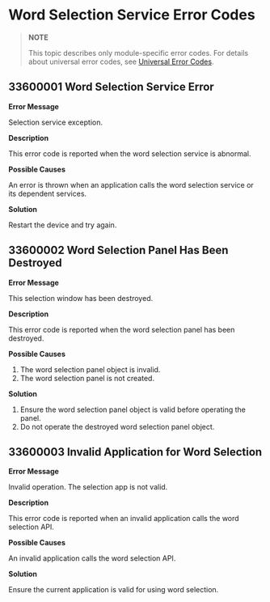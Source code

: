 # Word Selection Service Error Codes

<!--Kit: Basic Services Kit-->
<!--Subsystem: SelectionInput-->
<!--Owner: @no86-->
<!--Designer: @mmwwbb-->
<!--Tester: @dong-dongzhen-->
<!--Adviser: @fang-jinxu-->

> **NOTE**
>
> This topic describes only module-specific error codes. For details about universal error codes, see [Universal Error Codes](../errorcode-universal.md).

## 33600001 Word Selection Service Error

**Error Message**

Selection service exception.

**Description**

This error code is reported when the word selection service is abnormal.

**Possible Causes**

An error is thrown when an application calls the word selection service or its dependent services.

**Solution**

Restart the device and try again.

## 33600002 Word Selection Panel Has Been Destroyed

**Error Message**

This selection window has been destroyed.

**Description**

This error code is reported when the word selection panel has been destroyed.

**Possible Causes**

1. The word selection panel object is invalid.
2. The word selection panel is not created.

**Solution**

1. Ensure the word selection panel object is valid before operating the panel.
2. Do not operate the destroyed word selection panel object.

## 33600003 Invalid Application for Word Selection

**Error Message**

Invalid operation. The selection app is not valid.

**Description**

This error code is reported when an invalid application calls the word selection API.

**Possible Causes**

An invalid application calls the word selection API.

**Solution**

Ensure the current application is valid for using word selection.